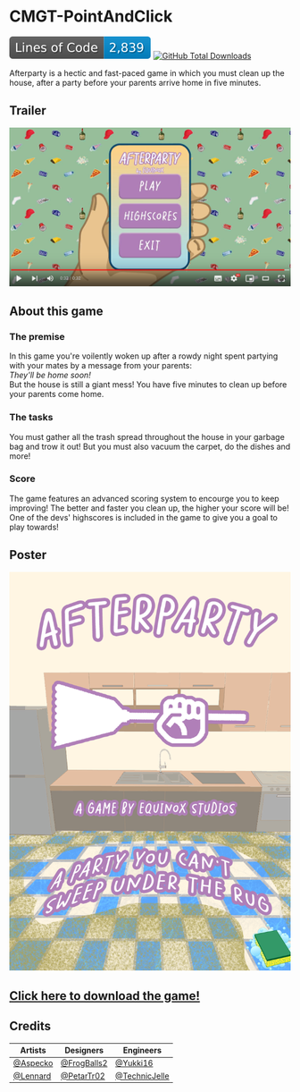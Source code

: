 # CMGT-PointAndClick
![Lines of Code](https://github.com/TechnicJelle/CMGT_PointAndClick/blob/badges/badgelines.svg)
[![GitHub Total Downloads](https://img.shields.io/github/downloads/TechnicJelle/CMGT_PointAndClick/total?label=Downloads&color=success "Click here to download the game")](https://github.com/TechnicJelle/CMGT_PointAndClick/releases)

Afterparty is a hectic and fast-paced game in which you must clean up the house, after a party before your parents arrive home in five minutes.

## Trailer
[![Trailer Video](.github/trailer_thumb.png)](https://www.youtube.com/watch?v=F-jFcIH40gY "Click to play")

## About this game
### The premise
In this game you're voilently woken up after a rowdy night spent partying with your mates by a message from your parents:\
_They'll be home soon!_\
But the house is still a giant mess! You have five minutes to clean up before your parents come home.
### The tasks
You must gather all the trash spread throughout the house in your garbage bag and trow it out!
But you must also vacuum the carpet, do the dishes and more!
### Score
The game features an advanced scoring system to encourge you to keep improving! The better and faster you clean up, the higher your score will be!\
One of the devs' highscores is included in the game to give you a goal to play towards!

## Poster
![Poster](ConceptArt/Afterparty_Poster.png)

## [Click here to download the game!](../../releases/latest)

## Credits
**Artists** | **Designers** | **Engineers**
--- | --- | ---
[@Aspecko](https://github.com/Aspecko) | [@FrogBalls2](https://github.com/FrogBalls2) | [@Yukki16](https://github.com/Yukki16)
[@Lennard](https://github.com/Lunnurd) | [@PetarTr02](https://github.com/PetarTr02) | [@TechnicJelle](https://github.com/TechnicJelle)
